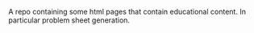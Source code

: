 A repo containing some html pages that contain educational content. In particular problem sheet generation.
